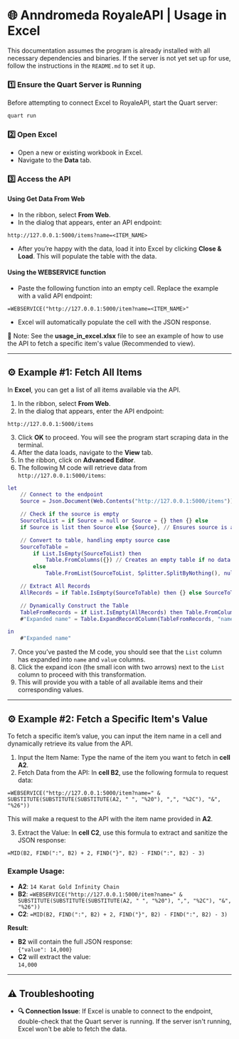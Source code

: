 # 🌐 Anndromeda RoyaleAPI | Usage in Excel

This documentation assumes the program is already installed with all necessary dependencies and binaries. If the server is not yet set up for use, follow the instructions in the `README.md` to set it up.

### 1️⃣ **Ensure the Quart Server is Running**  
Before attempting to connect Excel to RoyaleAPI, start the Quart server:

```bash
quart run
```

### 2️⃣ **Open Excel**  
- Open a new or existing workbook in Excel.
- Navigate to the **Data** tab.

### 3️⃣ **Access the API**  
#### Using Get Data From Web
- In the ribbon, select **From Web**.
- In the dialog that appears, enter an API endpoint:
```text
http://127.0.0.1:5000/items?name=<ITEM_NAME>
```
- After you’re happy with the data, load it into Excel by clicking **Close & Load**. This will populate the table with the data.

#### Using the WEBSERVICE function
- Paste the following function into an empty cell. Replace the example with a valid API endpoint:
```text
=WEBSERVICE("http://127.0.0.1:5000/item?name=<ITEM_NAME>"
```
- Excel will automatically populate the cell with the JSON response.

📌 Note: See the **usage_in_excel.xlsx** file to see an example of how to use the API to fetch a specific item's value (Recommended to view).

---

## ⚙️ Example #1: Fetch All Items  
In **Excel**, you can get a list of all items available via the API.
1. In the ribbon, select **From Web**.
2. In the dialog that appears, enter the API endpoint:
```text
http://127.0.0.1:5000/items
```
3. Click **OK** to proceed. You will see the program start scraping data in the terminal.
4. After the data loads, navigate to the **View** tab.
5. In the ribbon, click on **Advanced Editor**.
6. The following M code will retrieve data from `http://127.0.0.1:5000/items`:

```m
let
    // Connect to the endpoint
    Source = Json.Document(Web.Contents("http://127.0.0.1:5000/items")),

    // Check if the source is empty
    SourceToList = if Source = null or Source = {} then {} else
    if Source is list then Source else {Source}, // Ensures source is a list

    // Convert to table, handling empty source case
    SourceToTable = 
        if List.IsEmpty(SourceToList) then
            Table.FromColumns({}) // Creates an empty table if no data
        else
            Table.FromList(SourceToList, Splitter.SplitByNothing(), null, null, ExtraValues.Error),

    // Extract All Records
    AllRecords = if Table.IsEmpty(SourceToTable) then {} else SourceToTable[Column1],

    // Dynamically Construct the Table
    TableFromRecords = if List.IsEmpty(AllRecords) then Table.FromColumns({}) else Table.FromRecords(AllRecords),
    #"Expanded name" = Table.ExpandRecordColumn(TableFromRecords, "name", {"name", "value"}, {"name", "value"})

in
    #"Expanded name"
```

7. Once you’ve pasted the M code, you should see that the `List` column has expanded into `name` and `value` columns.
8. Click the expand icon (the small icon with two arrows) next to the `List` column to proceed with this transformation.
9. This will provide you with a table of all available items and their corresponding values.

---

## ⚙️ Example #2: Fetch a Specific Item's Value  
To fetch a specific item’s value, you can input the item name in a cell and dynamically retrieve its value from the API.

1. Input the Item Name: Type the name of the item you want to fetch in **cell A2**.
2. Fetch Data from the API: In **cell B2**, use the following formula to request data:

```excel
=WEBSERVICE("http://127.0.0.1:5000/item?name=" & SUBSTITUTE(SUBSTITUTE(SUBSTITUTE(A2, " ", "%20"), ",", "%2C"), "&", "%26"))
```

This will make a request to the API with the item name provided in **A2**.

3. Extract the Value: In **cell C2**, use this formula to extract and sanitize the JSON response:

```excel
=MID(B2, FIND(":", B2) + 2, FIND("}", B2) - FIND(":", B2) - 3)
```

### Example Usage:  
- **A2**: `14 Karat Gold Infinity Chain`  
- **B2**: `=WEBSERVICE("http://127.0.0.1:5000/item?name=" & SUBSTITUTE(SUBSTITUTE(SUBSTITUTE(A2, " ", "%20"), ",", "%2C"), "&", "%26"))`  
- **C2**: `=MID(B2, FIND(":", B2) + 2, FIND("}", B2) - FIND(":", B2) - 3)`

**Result**:  
- **B2** will contain the full JSON response:  
   `{"value": 14,000}`  
- **C2** will extract the value:  
   `14,000`

---

## ⚠️ Troubleshooting

- **🔍 Connection Issue**: If Excel is unable to connect to the endpoint, double-check that the Quart server is running.  If the server isn't running, Excel won't be able to fetch the data.
